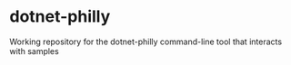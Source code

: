 # dotnet-philly
Working repository for the dotnet-philly command-line tool that interacts with samples
